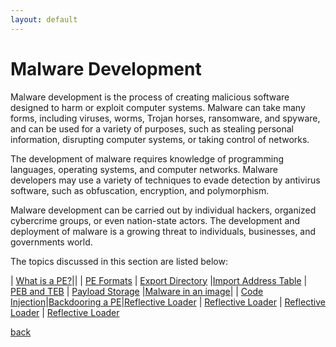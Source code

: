 ```yaml
---
layout: default
---
```


# Malware Development
Malware development is the process of creating malicious software designed to harm or exploit computer systems. Malware can take many forms, including viruses, worms, Trojan horses, ransomware, and spyware, and can be used for a variety of purposes, such as stealing personal information, disrupting computer systems, or taking control of networks.

The development of malware requires knowledge of programming languages, operating systems, and computer networks. Malware developers may use a variety of techniques to evade detection by antivirus software, such as obfuscation, encryption, and polymorphism.

Malware development can be carried out by individual hackers, organized cybercrime groups, or even nation-state actors. The development and deployment of malware is a growing threat to individuals, businesses, and governments world.

The topics discussed in this section are listed below:

| [What is a PE?](/docs/malware/pe.html)||
| [PE Formats](/docs/malware/pe-formats.html)   | [Export Directory](/docs/malware/exportdir.html)      |[Import Address Table](/docs/malware/importdir.html)
| [PEB and TEB](/docs/malware/tebpeb.html)      | [Payload Storage](/docs/malware/payloadstorage.html)  |[Malware in an image](/docs/malware/malware-imagecon.html)|
| [Code Injection](/docs/malware/codeinjection.html)|[Backdooring a PE](/docs/malware/backdooringPE.html)|[Reflective Loader](/docs/malware/ReflectiveLoader.html)
| [Reflective Loader](/docs/malware/ReflectiveLoader.html) | [Reflective Loader](/docs/malware/wow64.html) | [Reflective Loader](/docs/malware/APIHooking.html) 

[back](/index.html)
